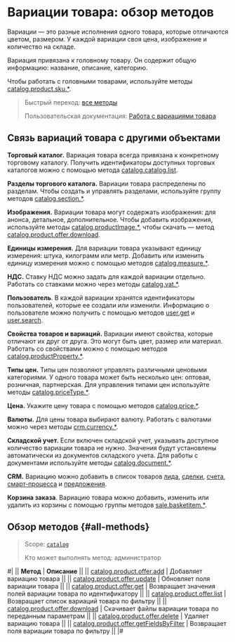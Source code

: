 # Вариации товара: обзор методов

Вариации — это разные исполнения одного товара, которые отличаются цветом, размером. У каждой вариации своя цена, изображение и количество на складе.

Вариация привязана к головному товару. Он содержит общую информацию: название, описание, категорию.

Чтобы работать с головными товарами, используйте методы [catalog.product.sku.\*](../sku/index.md).

> Быстрый переход: [все методы](#all-methods) 
> 
> Пользовательская документация: [Работа с вариациями товара](https://helpdesk.bitrix24.ru/open/11657102/)

## Связь вариаций товара с другими объектами

**Торговый каталог.** Вариация товара всегда привязана к конкретному торговому каталогу. Получить идентификаторы доступных торговых каталогов можно с помощью метода [catalog.catalog.list](../../catalog/catalog-catalog-list.md).

**Разделы торгового каталога.** Вариации товара распределены по разделам. Чтобы создать и управлять разделами, используйте группу методов [catalog.section.\*](../../section/index.md).

**Изображения.** Вариации товара могут содержать изображения: для анонса, детальное, дополнительное. Чтобы добавить изображения, используйте методы [catalog.productImage.\*](../../product-image/index.md), чтобы скачать — метод [catalog.product.offer.download](./catalog-product-offer-download.md).

**Единицы измерения.** Для вариации товара указывают единицу измерения: штука, килограмм или метр. Добавить или изменить единицу измерения можно с помощью методов [catalog.measure.\*](../../measure/index.md).

**НДС.** Ставку НДС можно задать для каждой вариации отдельно. Работать со ставками можно через методы [catalog.vat.\*](../../vat/index.md).

**Пользователь**. В каждой вариации хранятся идентификаторы пользователей, которые ее создали или изменили. Информацию о пользователе можно получить с помощью методов [user.get](../../../user/user-get.md) и [user.search](../../../user/user-search.md).

**Свойства товаров и вариаций.** Вариации имеют свойства, которые отличают их друг от друга. Это могут быть цвет, размер или материал. Работать со свойствами можно с помощью методов [catalog.productProperty.\*](../../product-property/index.md).

**Типы цен.** Типы цен позволяют управлять различными ценовыми категориями. У одного товара может быть несколько цен: оптовая, розничная, партнерская. Для управления типами цен используйте методы [catalog.priceType.\*](../../price-type/index.md).

**Цена.** Укажите цену товара с помощью методов [catalog.price.\*](../../price/index.md).

**Валюты.** Для цены товара выбирают валюту. Работать с валютами можно через методы [crm.currency.\*](../../../crm/currency/index.md).

**Складской учет.** Если включен складской учет, указывать доступное количество вариации товара не нужно. Значения будут установлены автоматически из документов складского учета. Для работы с документами используйте методы [catalog.document.\*](../../document/index.md).

**CRM.** Вариацию можно добавить в список товаров [лида](../../../crm/leads/index.md), [сделки](../../../crm/deals/index.md), [счета](../../../crm/universal/invoice.md), [смарт-процесса](../../../crm/universal/index.md) и [предложения](../../../crm/quote/index.md).

**Корзина заказа**. Вариацию товара можно добавить, изменить или удалить из корзины с помощью группы методов [sale.basketitem.\*](../../../sale/basket-item/index.md).

## Обзор методов {#all-methods}

> Scope: [`catalog`](../../../scopes/permissions.md)
>
> Кто может выполнять метод: администратор

#|
|| **Метод** | **Описание** ||
|| [catalog.product.offer.add](./catalog-product-offer-add.md) | Добавляет вариацию товара ||
|| [catalog.product.offer.update](./catalog-product-offer-update.md) | Обновляет поля вариации товара ||
|| [catalog.product.offer.get](./catalog-product-offer-get.md) | Возвращает значения полей вариации товара по идентификатору ||
|| [catalog.product.offer.list](./catalog-product-offer-list.md) | Возвращает список вариаций товара по фильтру ||
|| [catalog.product.offer.download](./catalog-product-offer-download.md) | Скачивает файлы вариации товара по переданным параметрам ||
|| [catalog.product.offer.delete](./catalog-product-offer-delete.md) | Удаляет вариацию товара ||
|| [catalog.product.offer.getFieldsByFilter](./catalog-product-offer-get-fields-by-filter.md) | Возвращает поля вариации товара по фильтру ||
|#
